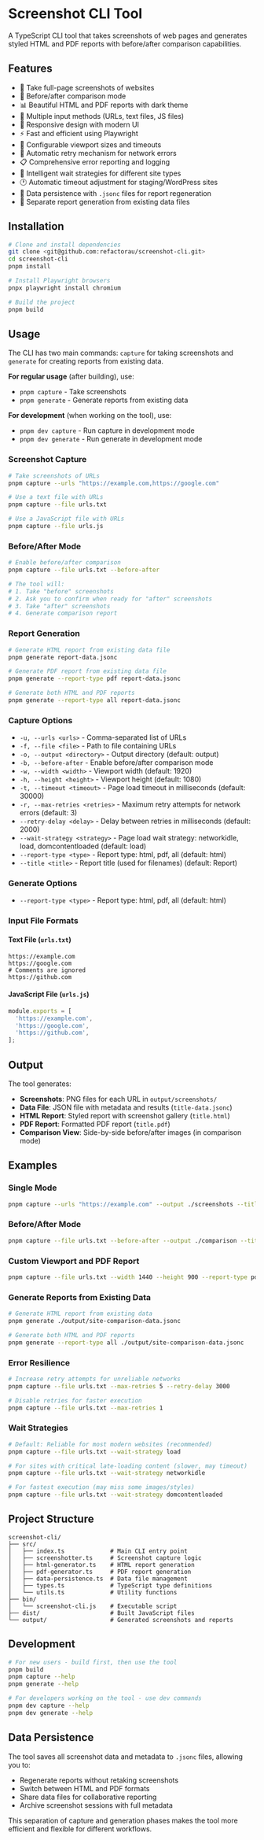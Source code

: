 # Screenshot CLI Tool

A TypeScript CLI tool that takes screenshots of web pages and generates styled HTML and PDF reports with before/after comparison capabilities.

## Features

- 📸 Take full-page screenshots of websites
- 🔄 Before/after comparison mode
- 📊 Beautiful HTML and PDF reports with dark theme
- 📁 Multiple input methods (URLs, text files, JS files)
- 🎨 Responsive design with modern UI
- ⚡ Fast and efficient using Playwright
- 🔧 Configurable viewport sizes and timeouts
- 🔄 Automatic retry mechanism for network errors
- 📋 Comprehensive error reporting and logging
- 🚀 Intelligent wait strategies for different site types
- 🕐 Automatic timeout adjustment for staging/WordPress sites
- 💾 Data persistence with `.jsonc` files for report regeneration
- 🔄 Separate report generation from existing data files

## Installation

```bash
# Clone and install dependencies
git clone <git@github.com:refactorau/screenshot-cli.git>
cd screenshot-cli
pnpm install

# Install Playwright browsers
pnpx playwright install chromium

# Build the project
pnpm build
```

## Usage

The CLI has two main commands: `capture` for taking screenshots and `generate` for creating reports from existing data.

**For regular usage** (after building), use:

- `pnpm capture` - Take screenshots
- `pnpm generate` - Generate reports from existing data

**For development** (when working on the tool), use:

- `pnpm dev capture` - Run capture in development mode
- `pnpm dev generate` - Run generate in development mode

### Screenshot Capture

```bash
# Take screenshots of URLs
pnpm capture --urls "https://example.com,https://google.com"

# Use a text file with URLs
pnpm capture --file urls.txt

# Use a JavaScript file with URLs
pnpm capture --file urls.js
```

### Before/After Mode

```bash
# Enable before/after comparison
pnpm capture --file urls.txt --before-after

# The tool will:
# 1. Take "before" screenshots
# 2. Ask you to confirm when ready for "after" screenshots
# 3. Take "after" screenshots
# 4. Generate comparison report
```

### Report Generation

```bash
# Generate HTML report from existing data file
pnpm generate report-data.jsonc

# Generate PDF report from existing data file
pnpm generate --report-type pdf report-data.jsonc

# Generate both HTML and PDF reports
pnpm generate --report-type all report-data.jsonc
```

### Capture Options

- `-u, --urls <urls>` - Comma-separated list of URLs
- `-f, --file <file>` - Path to file containing URLs
- `-o, --output <directory>` - Output directory (default: output)
- `-b, --before-after` - Enable before/after comparison mode
- `-w, --width <width>` - Viewport width (default: 1920)
- `-h, --height <height>` - Viewport height (default: 1080)
- `-t, --timeout <timeout>` - Page load timeout in milliseconds (default: 30000)
- `-r, --max-retries <retries>` - Maximum retry attempts for network errors (default: 3)
- `--retry-delay <delay>` - Delay between retries in milliseconds (default: 2000)
- `--wait-strategy <strategy>` - Page load wait strategy: networkidle, load, domcontentloaded (default: load)
- `--report-type <type>` - Report type: html, pdf, all (default: html)
- `--title <title>` - Report title (used for filenames) (default: Report)

### Generate Options

- `--report-type <type>` - Report type: html, pdf, all (default: html)

### Input File Formats

#### Text File (`urls.txt`)

```
https://example.com
https://google.com
# Comments are ignored
https://github.com
```

#### JavaScript File (`urls.js`)

```javascript
module.exports = [
  'https://example.com',
  'https://google.com',
  'https://github.com',
];
```

## Output

The tool generates:

- **Screenshots**: PNG files for each URL in `output/screenshots/`
- **Data File**: JSON file with metadata and results (`title-data.jsonc`)
- **HTML Report**: Styled report with screenshot gallery (`title.html`)
- **PDF Report**: Formatted PDF report (`title.pdf`)
- **Comparison View**: Side-by-side before/after images (in comparison mode)

## Examples

### Single Mode

```bash
pnpm capture --urls "https://example.com" --output ./screenshots --title "Example Site"
```

### Before/After Mode

```bash
pnpm capture --file urls.txt --before-after --output ./comparison --title "Site Comparison"
```

### Custom Viewport and PDF Report

```bash
pnpm capture --file urls.txt --width 1440 --height 900 --report-type pdf --title "Mobile View"
```

### Generate Reports from Existing Data

```bash
# Generate HTML report from existing data
pnpm generate ./output/site-comparison-data.jsonc

# Generate both HTML and PDF reports
pnpm generate --report-type all ./output/site-comparison-data.jsonc
```

### Error Resilience

```bash
# Increase retry attempts for unreliable networks
pnpm capture --file urls.txt --max-retries 5 --retry-delay 3000

# Disable retries for faster execution
pnpm capture --file urls.txt --max-retries 1
```

### Wait Strategies

```bash
# Default: Reliable for most modern websites (recommended)
pnpm capture --file urls.txt --wait-strategy load

# For sites with critical late-loading content (slower, may timeout)
pnpm capture --file urls.txt --wait-strategy networkidle

# For fastest execution (may miss some images/styles)
pnpm capture --file urls.txt --wait-strategy domcontentloaded
```

## Project Structure

```
screenshot-cli/
├── src/
│   ├── index.ts             # Main CLI entry point
│   ├── screenshotter.ts     # Screenshot capture logic
│   ├── html-generator.ts    # HTML report generation
│   ├── pdf-generator.ts     # PDF report generation
│   ├── data-persistence.ts  # Data file management
│   ├── types.ts             # TypeScript type definitions
│   └── utils.ts             # Utility functions
├── bin/
│   └── screenshot-cli.js    # Executable script
├── dist/                    # Built JavaScript files
└── output/                  # Generated screenshots and reports
```

## Development

```bash
# For new users - build first, then use the tool
pnpm build
pnpm capture --help
pnpm generate --help

# For developers working on the tool - use dev commands
pnpm dev capture --help
pnpm dev generate --help
```

## Data Persistence

The tool saves all screenshot data and metadata to `.jsonc` files, allowing you to:

- Regenerate reports without retaking screenshots
- Switch between HTML and PDF formats
- Share data files for collaborative reporting
- Archive screenshot sessions with full metadata

This separation of capture and generation phases makes the tool more efficient and flexible for different workflows.
